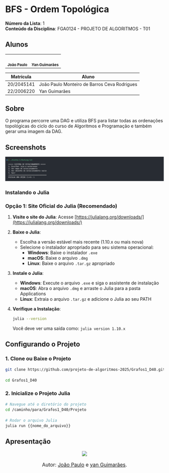 # BFS - Ordem Topológica

**Número da Lista**: 1  
**Conteúdo da Disciplina**: FGA0124 - PROJETO DE ALGORITMOS - T01  


## Alunos


<div align = "center">
<table>
  <tr>
    <td align="center"><a href="https://github.com/joaombc"><img style="border-radius: 50%;" src="https://github.com/joaombc.png" width="190;" alt=""/><br /><sub><b>João Paulo</b></sub></a><br /><a href="Link git" title="Rocketseat"></a></td>
    <td align="center"><a href="https://github.com/yanzin00"><img style="border-radius: 50%;" src="https://github.com/yanzin00.png" width="190px;" alt=""/><br /><sub><b>Yan Guimarães </b></sub></a><br />
  </tr>
</table>

| Matrícula   | Aluno                             |
| ----------- | ---------------------------------- |
| 20/2045141  | João Paulo Monteiro de Barros Ceva Rodrigues|
| 22/2006220  | Yan Guimarães |
</div>

## Sobre 
O programa percorre uma DAG e utiliza BFS para listar todas as ordenações topológicas do ciclo do curso de Algoritmos e Programação e também gerar uma imagem da DAG.

## Screenshots
<p align="center">
  <img src="Documentos/screenshots/Print%201.png" alt="Print 1 do projeto" width="600"/>
</p>




### Instalando o Julia

### Opção 1: Site Oficial do Julia (Recomendado)

1. **Visite o site do Julia**: Acesse [https://julialang.org/downloads/](https://julialang.org/downloads/)

2. **Baixe o Julia**: 
   - Escolha a versão estável mais recente (1.10.x ou mais nova)
   - Selecione o instalador apropriado para seu sistema operacional:
     - **Windows**: Baixe o instalador `.exe`
     - **macOS**: Baixe o arquivo `.dmg`
     - **Linux**: Baixe o arquivo `.tar.gz` apropriado

3. **Instale o Julia**:
   - **Windows**: Execute o arquivo `.exe` e siga o assistente de instalação
   - **macOS**: Abra o arquivo `.dmg` e arraste o Julia para a pasta Applications
   - **Linux**: Extraia o arquivo `.tar.gz` e adicione o Julia ao seu PATH

4. **Verifique a Instalação**:
   ```bash
   julia --version
   ```
   Você deve ver uma saída como: `julia version 1.10.x`


## Configurando o Projeto

### 1. Clone ou Baixe o Projeto
```bash
git clone https://github.com/projeto-de-algoritmos-2025/Grafos1_D40.git

cd Grafos1_D40
```

### 2. Inicialize o Projeto Julia
```bash
# Navegue até o diretório do projeto
cd /caminho/para/Grafos1_D40/Projeto

# Rodar o arquivo Julia
julia run {{nome_do_arquivo}}
```

## Apresentação 

<div align="center">
<a href=""><img src="https://i.imgur.com/nNBEJk2.png" width="50%"></a>
</div>

<font size="3"><p style="text-align: center">Autor: [João Paulo](https://github.com/joaombc) e [yan Guimarães](https://github.com/yanzin00).</p></font>

